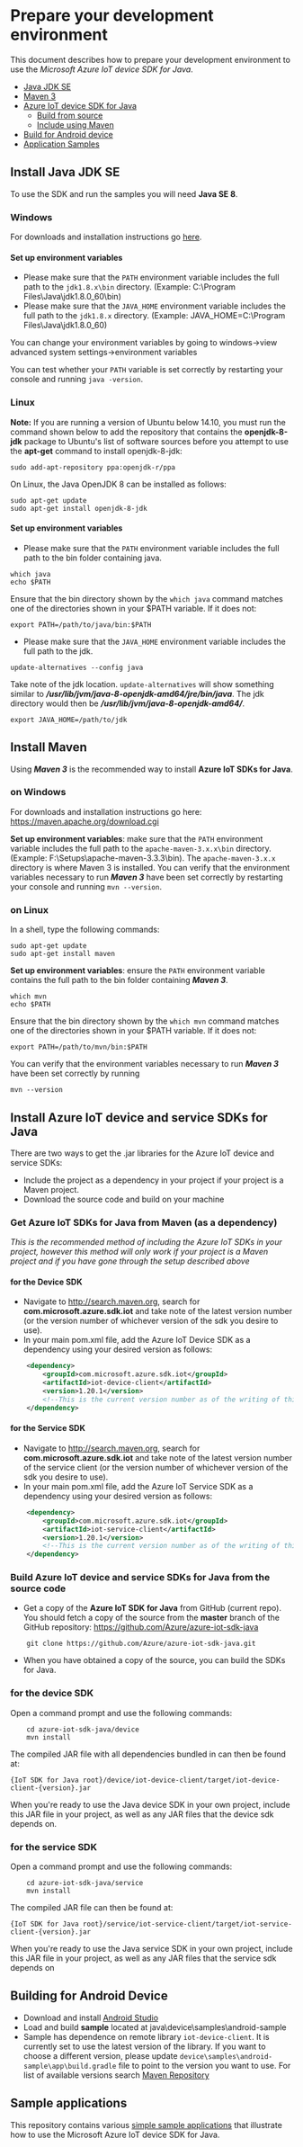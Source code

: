 # Prepare your development environment

This document describes how to prepare your development environment to use the *Microsoft Azure IoT device SDK for Java*.

* [Java JDK SE](#installjava)
* [Maven 3](#installmaven)
* [Azure IoT device SDK for Java](#installiot)
	* [Build from source](#installiotsource)
	* [Include using Maven](#installiotmaven)
* [Build for Android device](#installiotandroid)
* [Application Samples](#samplecode)

<a name="installjava"></a>
## Install Java JDK SE
To use the SDK and run the samples you will need **Java SE 8**.

### Windows
For downloads and installation instructions go [here](https://docs.microsoft.com/en-us/java/azure/jdk/?view=azure-java-stable).

#### Set up environment variables
* Please make sure that the `PATH` environment variable includes the full path to the `jdk1.8.x\bin` directory. (Example: C:\\Program Files\\Java\\jdk1.8.0_60\\bin)
* Please make sure that the `JAVA_HOME` environment variable includes the full path to the `jdk1.8.x` directory. (Example: JAVA_HOME=C:\\Program Files\\Java\\jdk1.8.0_60)

You can change your environment variables by going to windows->view advanced system settings->environment variables

You can test whether your `PATH` variable is set correctly by restarting your console and running `java -version`.

### Linux
**Note:** If you are running a version of Ubuntu below 14.10, you must run the command shown below to add the repository that contains the **openjdk-8-jdk** package to Ubuntu's list of software sources before you attempt to use the **apt-get** command to install openjdk-8-jdk:

```
sudo add-apt-repository ppa:openjdk-r/ppa
```
On Linux, the Java OpenJDK 8 can be installed as follows:
```
sudo apt-get update
sudo apt-get install openjdk-8-jdk
```

#### Set up environment variables
* Please make sure that the `PATH` environment variable includes the full path to the bin folder containing java.
```
which java
echo $PATH
```
Ensure that the bin directory shown by the ```which java``` command matches one of the directories shown in your $PATH variable.
If it does not:
```
export PATH=/path/to/java/bin:$PATH
```

* Please make sure that the `JAVA_HOME` environment variable includes the full path to the jdk.
```
update-alternatives --config java
```
Take note of the jdk location. ```update-alternatives``` will show something similar to ***/usr/lib/jvm/java-8-openjdk-amd64/jre/bin/java***. The jdk directory would then be ***/usr/lib/jvm/java-8-openjdk-amd64/***.

```
export JAVA_HOME=/path/to/jdk
```

<a name="installmaven"></a>
## Install Maven
Using **_Maven 3_** is the recommended way to install **Azure IoT SDKs for Java**.

### on Windows
For downloads and installation instructions go here: https://maven.apache.org/download.cgi

**Set up environment variables**: make sure that the `PATH` environment variable includes the full path to the `apache-maven-3.x.x\bin` directory. (Example: F:\\Setups\\apache-maven-3.3.3\\bin). The `apache-maven-3.x.x` directory is where Maven 3 is installed.
You can verify that the environment variables necessary to run **_Maven 3_** have been set correctly by restarting your console and running `mvn --version`.

### on Linux
In a shell, type the following commands:
```
sudo apt-get update
sudo apt-get install maven
```
**Set up environment variables**: ensure the `PATH` environment variable contains the full path to the bin folder containing **_Maven 3_**.
```
which mvn
echo $PATH
```
Ensure that the bin directory shown by the ```which mvn``` command matches one of the directories shown in your $PATH variable.
If it does not:
```
export PATH=/path/to/mvn/bin:$PATH
```
You can verify that the environment variables necessary to run **_Maven 3_** have been set correctly by running
```
mvn --version
```
<a name="installiot"></a>
## Install Azure IoT device and service SDKs for Java

There are two ways to get the .jar libraries for the Azure IoT device and service SDKs:
* Include the project as a dependency in your project if your project is a Maven project.
* Download the source code and build on your machine

<a name="installiotmaven"></a>
### Get Azure IoT SDKs for Java from Maven (as a dependency)
_This is the recommended method of including the Azure IoT SDKs in your project, however this method will only work if your project is a Maven project and if you have gone through the setup described above_

#### for the Device SDK
* Navigate to http://search.maven.org, search for **com.microsoft.azure.sdk.iot** and take note of the latest version number (or the version number of whichever version of the sdk you desire to use).
* In your main pom.xml file, add the Azure IoT Device SDK as a dependency using your desired version as follows:
```xml
	<dependency>
		<groupId>com.microsoft.azure.sdk.iot</groupId>
		<artifactId>iot-device-client</artifactId>
		<version>1.20.1</version>
		<!--This is the current version number as of the writing of this document. Yours may be different.-->
	</dependency>
```
#### for the Service SDK
* Navigate to http://search.maven.org, search for **com.microsoft.azure.sdk.iot** and take note of the latest version number of the service client (or the version number of whichever version of the sdk you desire to use).
* In your main pom.xml file, add the Azure IoT Service SDK as a dependency using your desired version as follows:
```xml
	<dependency>
		<groupId>com.microsoft.azure.sdk.iot</groupId>
		<artifactId>iot-service-client</artifactId>
		<version>1.20.1</version>
		<!--This is the current version number as of the writing of this document. Yours may be different.-->
	</dependency>
```
<a name="installiotsource"></a>
### Build Azure IoT device and service SDKs for Java from the source code
* Get a copy of the **Azure IoT SDK for Java** from GitHub (current repo). You should fetch a copy of the source from the **master** branch of the GitHub repository: <https://github.com/Azure/azure-iot-sdk-java>
```
	git clone https://github.com/Azure/azure-iot-sdk-java.git
```
* When you have obtained a copy of the source, you can build the SDKs for Java.

### for the device SDK
Open a command prompt and use the following commands:
```
	cd azure-iot-sdk-java/device
	mvn install
```
The compiled JAR file with all dependencies bundled in can then be found at:
```
{IoT SDK for Java root}/device/iot-device-client/target/iot-device-client-{version}.jar
```
When you're ready to use the Java device SDK in your own project, include this JAR file in your project, as well as any JAR files that the device sdk depends on.

### for the service SDK
Open a command prompt and use the following commands:
```
	cd azure-iot-sdk-java/service
	mvn install
```
The compiled JAR file can then be found at:
```
{IoT SDK for Java root}/service/iot-service-client/target/iot-service-client-{version}.jar
```
When you're ready to use the Java service SDK in your own project, include this JAR file in your project, as well as any JAR files that the service sdk depends on

<a name="installiotandroid"></a> 
## Building for Android Device
- Download and install [Android Studio][android-studio]
- Load and build **sample** located at java\device\samples\android-sample
- Sample has dependence on remote library `iot-device-client`. It is currently set to use the latest version of the library. If you want to choose a different version, please update `device\samples\android-sample\app\build.gradle` file to point to the version you want to use. For list of available versions search [Maven Repository][maven-repository]

<a name="samplecode"></a>
## Sample applications

This repository contains various [simple sample applications][device-samples] that illustrate how to use the Microsoft Azure IoT device SDK for Java.

[device-samples]: ../device/iot-device-samples/
[android-studio]: https://developer.android.com/studio/index.html
[certify-iot-device-android]:https://github.com/Azure/azure-iot-sdks/blob/master/doc/iotcertification/iot_certification_android_java/iot_certification_android_java.md
[maven-repository]:http://search.maven.org/#search%7Cga%7C1%7Cg%3A%22com.microsoft.azure.sdk.iot%22


